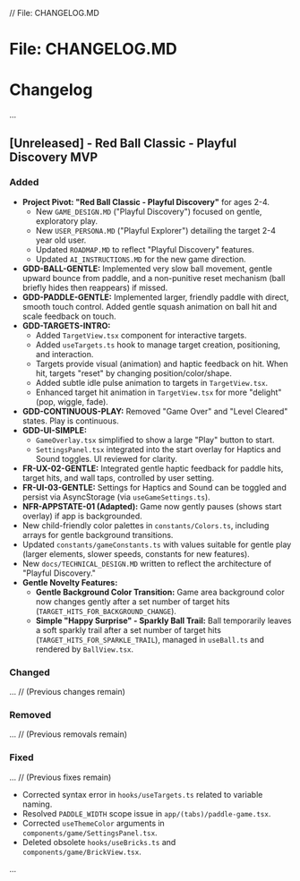 // File: CHANGELOG.MD

# File: CHANGELOG.MD

# Changelog
...

## [Unreleased] - Red Ball Classic - Playful Discovery MVP

### Added
- **Project Pivot: "Red Ball Classic - Playful Discovery"** for ages 2-4.
    - New `GAME_DESIGN.MD` ("Playful Discovery") focused on gentle, exploratory play.
    - New `USER_PERSONA.MD` ("Playful Explorer") detailing the target 2-4 year old user.
    - Updated `ROADMAP.MD` to reflect "Playful Discovery" features.
    - Updated `AI_INSTRUCTIONS.MD` for the new game direction.
- **GDD-BALL-GENTLE:** Implemented very slow ball movement, gentle upward bounce from paddle, and a non-punitive reset mechanism (ball briefly hides then reappears) if missed.
- **GDD-PADDLE-GENTLE:** Implemented larger, friendly paddle with direct, smooth touch control. Added gentle squash animation on ball hit and scale feedback on touch.
- **GDD-TARGETS-INTRO:**
    - Added `TargetView.tsx` component for interactive targets.
    - Added `useTargets.ts` hook to manage target creation, positioning, and interaction.
    - Targets provide visual (animation) and haptic feedback on hit. When hit, targets "reset" by changing position/color/shape.
    - Added subtle idle pulse animation to targets in `TargetView.tsx`.
    - Enhanced target hit animation in `TargetView.tsx` for more "delight" (pop, wiggle, fade).
- **GDD-CONTINUOUS-PLAY:** Removed "Game Over" and "Level Cleared" states. Play is continuous.
- **GDD-UI-SIMPLE:**
    - `GameOverlay.tsx` simplified to show a large "Play" button to start.
    - `SettingsPanel.tsx` integrated into the start overlay for Haptics and Sound toggles. UI reviewed for clarity.
- **FR-UX-02-GENTLE:** Integrated gentle haptic feedback for paddle hits, target hits, and wall taps, controlled by user setting.
- **FR-UI-03-GENTLE:** Settings for Haptics and Sound can be toggled and persist via AsyncStorage (via `useGameSettings.ts`).
- **NFR-APPSTATE-01 (Adapted):** Game now gently pauses (shows start overlay) if app is backgrounded.
- New child-friendly color palettes in `constants/Colors.ts`, including arrays for gentle background transitions.
- Updated `constants/gameConstants.ts` with values suitable for gentle play (larger elements, slower speeds, constants for new features).
- New `docs/TECHNICAL_DESIGN.MD` written to reflect the architecture of "Playful Discovery."
- **Gentle Novelty Features:**
    - **Gentle Background Color Transition:** Game area background color now changes gently after a set number of target hits (`TARGET_HITS_FOR_BACKGROUND_CHANGE`).
    - **Simple "Happy Surprise" - Sparkly Ball Trail:** Ball temporarily leaves a soft sparkly trail after a set number of target hits (`TARGET_HITS_FOR_SPARKLE_TRAIL`), managed in `useBall.ts` and rendered by `BallView.tsx`.

### Changed
... // (Previous changes remain)

### Removed
... // (Previous removals remain)

### Fixed
... // (Previous fixes remain)
- Corrected syntax error in `hooks/useTargets.ts` related to variable naming.
- Resolved `PADDLE_WIDTH` scope issue in `app/(tabs)/paddle-game.tsx`.
- Corrected `useThemeColor` arguments in `components/game/SettingsPanel.tsx`.
- Deleted obsolete `hooks/useBricks.ts` and `components/game/BrickView.tsx`.

...